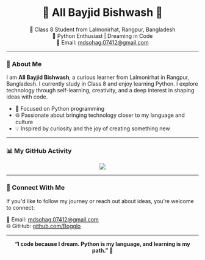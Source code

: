 <h1 align="center">🌟 All Bayjid Bishwash 🌟</h1>

<p align="center">
  📍 Class 8 Student from Lalmonirhat, Rangpur, Bangladesh <br/>
  🐍 Python Enthusiast | Dreaming in Code <br/>
  📧 Email: <a href="mailto:mdsohag.07412@gmail.com">mdsohag.07412@gmail.com</a>
</p>

---

### 👤 About Me

I am **All Bayjid Bishwash**, a curious learner from Lalmonirhat in Rangpur, Bangladesh. I currently study in Class 8 and enjoy learning Python. I explore technology through self-learning, creativity, and a deep interest in shaping ideas with code.

- 🐍 Focused on Python programming  
- 🌐 Passionate about bringing technology closer to my language and culture  
- 💡 Inspired by curiosity and the joy of creating something new  

---

### 📊 My GitHub Activity

<p align="center">
  <a href="">
    <img src="https://streak-stats.demolab.com?user=Bogglo&theme=github-dark&short_numbers=true"/>
  </a>
</p>

---

### 💬 Connect With Me

If you'd like to follow my journey or reach out about ideas, you’re welcome to connect:

📧 Email: mdsohag.07412@gmail.com  
🌐 GitHub: [github.com/Bogglo](https://github.com/Bogglo)

---

<p align="center"><strong>
“I code because I dream. Python is my language, and learning is my path.” 💫
</strong></p>
